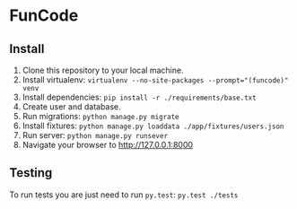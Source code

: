 # FunCode

Install
-------
1. Clone this repository to your local machine.
2. Install virtualenv: `virtualenv --no-site-packages --prompt="(funcode)" venv`
3. Install dependencies: `pip install -r ./requirements/base.txt`
4. Create user and database.
5. Run migrations: `python manage.py migrate`
6. Install fixtures: `python manage.py loaddata ./app/fixtures/users.json`
7. Run server: `python manage.py runsever`
8. Navigate your browser to http://127.0.0.1:8000

Testing
-------
To run tests you are just need to run `py.test`: `py.test ./tests`

